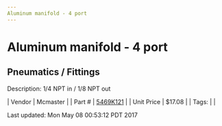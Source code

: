 ```yaml
---
Aluminum manifold - 4 port
---
```


# Aluminum manifold - 4 port
## Pneumatics / Fittings
Description: 	1/4 NPT in / 1/8 NPT out 

| Vendor | Mcmaster | 
| Part # | [5469K121](https://www.mcmaster.com/#5469K121) | 
| Unit Price | $17.08 | 
| Tags: |  | 

Last updated: Mon May 08 00:53:12 PDT 2017